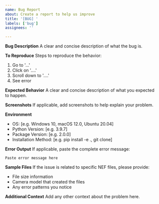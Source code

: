 ```yaml
---
name: Bug Report
about: Create a report to help us improve
title: '[BUG] '
labels: ['bug']
assignees: ''

---
```


**Bug Description**
A clear and concise description of what the bug is.

**To Reproduce**
Steps to reproduce the behavior:
1. Go to '...'
2. Click on '....'
3. Scroll down to '....'
4. See error

**Expected Behavior**
A clear and concise description of what you expected to happen.

**Screenshots**
If applicable, add screenshots to help explain your problem.

**Environment**
- OS: [e.g. Windows 10, macOS 12.0, Ubuntu 20.04]
- Python Version: [e.g. 3.9.7]
- Package Version: [e.g. 2.0.0]
- Installation Method: [e.g. pip install -e ., git clone]

**Error Output**
If applicable, paste the complete error message:
```
Paste error message here
```

**Sample Files**
If the issue is related to specific NEF files, please provide:
- File size information
- Camera model that created the files
- Any error patterns you notice

**Additional Context**
Add any other context about the problem here.